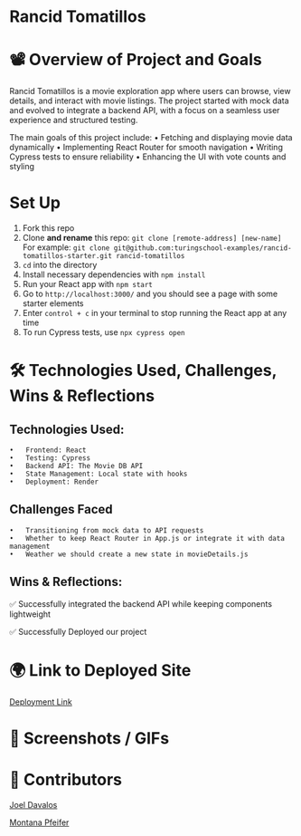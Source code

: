 # Rancid Tomatillos 

# 📽️ Overview of Project and Goals

Rancid Tomatillos is a movie exploration app where users can browse, view details, and interact with movie listings. The project started with mock data and evolved to integrate a backend API, with a focus on a seamless user experience and structured testing.

The main goals of this project include:
	•	Fetching and displaying movie data dynamically
	•	Implementing React Router for smooth navigation
	•	Writing Cypress tests to ensure reliability
	•	Enhancing the UI with vote counts and styling

# Set Up
1.  Fork this repo
2.  Clone **and rename** this repo: `git clone [remote-address] [new-name]`  
   For example: `git clone git@github.com:turingschool-examples/rancid-tomatillos-starter.git rancid-tomatillos`
4.  `cd` into the directory
5.  Install necessary dependencies with `npm install`
6.  Run your React app with `npm start`
7.  Go to `http://localhost:3000/` and you should see a page with some starter elements
8.  Enter `control + c` in your terminal to stop running the React app at any time
9. To run Cypress tests, use `npx cypress open`

# 🛠️ Technologies Used, Challenges, Wins & Reflections

## Technologies Used:

	•	Frontend: React 
	•	Testing: Cypress 
	•	Backend API: The Movie DB API 
	•	State Management: Local state with hooks
	•	Deployment: Render

## Challenges Faced
	•	Transitioning from mock data to API requests
	•	Whether to keep React Router in App.js or integrate it with data management
	•	Weather we should create a new state in movieDetails.js


## Wins & Reflections:

✅ Successfully integrated the backend API while keeping components lightweight

✅ Successfully Deployed our project 

# 🌍 Link to Deployed Site

[Deployment Link](https://rancid-tomatillos-e27i.onrender.com)

# 📸 Screenshots / GIFs

# 👥 Contributors

[Joel Davalos](https://github.com/jdavalos98)

[Montana Pfeifer](https://github.com/Montana-Pfeifer)